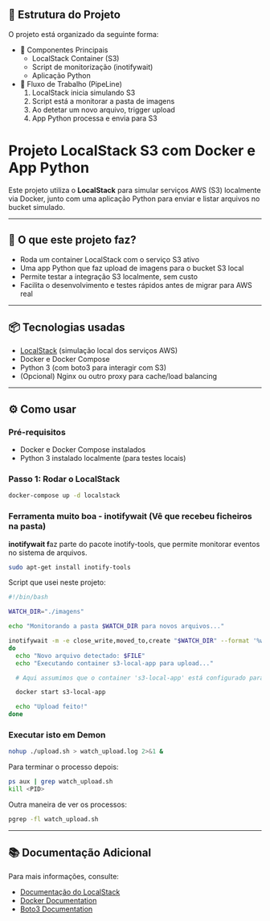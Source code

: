 ## 📝 Estrutura do Projeto

O projeto está organizado da seguinte forma:

- 📁 Componentes Principais
    - LocalStack Container (S3)
    - Script de monitorização (inotifywait)
    - Aplicação Python
- 🔄 Fluxo de Trabalho (PipeLine)
    1. LocalStack inicia simulando S3
    2. Script está a monitorar a pasta de imagens
    3. Ao detetar um novo arquivo, trigger upload
    4. App Python processa e envia para S3

# Projeto LocalStack S3 com Docker e App Python

Este projeto utiliza o **LocalStack** para simular serviços AWS (S3) localmente via Docker, junto com uma aplicação Python para enviar e listar arquivos no bucket simulado.

---

## 🚀 O que este projeto faz?

- Roda um container LocalStack com o serviço S3 ativo
- Uma app Python que faz upload de imagens para o bucket S3 local
- Permite testar a integração S3 localmente, sem custo
- Facilita o desenvolvimento e testes rápidos antes de migrar para AWS real

---

## 📦 Tecnologias usadas

- [LocalStack](https://localstack.cloud/) (simulação local dos serviços AWS)
- Docker e Docker Compose
- Python 3 (com boto3 para interagir com S3)
- (Opcional) Nginx ou outro proxy para cache/load balancing

---

## ⚙️ Como usar

### Pré-requisitos

- Docker e Docker Compose instalados
- Python 3 instalado localmente (para testes locais)

### Passo 1: Rodar o LocalStack

```bash
docker-compose up -d localstack

```

### Ferramenta muito boa **- inotifywait (Vê que recebeu ficheiros na pasta)**

**inotifywait f**az parte do pacote inotify-tools, que permite monitorar eventos no sistema de arquivos.

```bash
sudo apt-get install inotify-tools
```

Script que usei neste projeto:

```bash
#!/bin/bash

WATCH_DIR="./imagens"

echo "Monitorando a pasta $WATCH_DIR para novos arquivos..."

inotifywait -m -e close_write,moved_to,create "$WATCH_DIR" --format '%w%f' | while read FILE
do
  echo "Novo arquivo detectado: $FILE"
  echo "Executando container s3-local-app para upload..."

  # Aqui assumimos que o container 's3-local-app' está configurado para subir, fazer upload e sair

  docker start s3-local-app

  echo "Upload feito!"
done

```

### Executar isto em Demon

```bash
nohup ./upload.sh > watch_upload.log 2>&1 &
```

Para terminar o processo depois:

```bash
ps aux | grep watch_upload.sh
kill <PID>
```

Outra maneira de ver os processos:

```bash
pgrep -fl watch_upload.sh
```

---

## 📚 Documentação Adicional

Para mais informações, consulte:

- [Documentação do LocalStack](https://localstack.cloud/)
- [Docker Documentation](https://docs.docker.com/)
- [Boto3 Documentation](https://boto3.amazonaws.com/v1/documentation/api/latest/index.html)